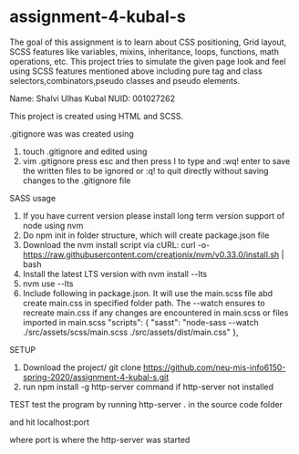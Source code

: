 # assignment-4-kubal-s
The goal of this assignment is to learn about CSS positioning, Grid layout, SCSS features like variables, mixins, inheritance, loops, functions, math operations, etc.
This project tries to simulate the given page look and feel using SCSS features mentioned above including pure tag and class selectors,combinators,pseudo classes and pseudo elements.

Name: Shalvi Ulhas Kubal
NUID: 001027262

This project is created using HTML and SCSS.

.gitignore was was created using 
1. touch .gitignore
and edited using
2. vim  .gitignore 
press esc and then press I to type and :wq! enter to save the written files to be ignored or :q! to quit directly without saving changes to the .gitignore file 

SASS usage
1. If you have current version please install long term version support of node using nvm
2. Do npm init in folder structure, which will create package.json file
3. Download the nvm install script via cURL:
curl -o- https://raw.githubusercontent.com/creationix/nvm/v0.33.0/install.sh | bash
4. Install the latest LTS version with 
nvm install --lts
5. nvm use --lts
6. Include following in package.json. It will use the main.scss file abd create main.css in specified folder path.
The --watch ensures to recreate main.css if any changes are encountered in main.scss or files imported in main.scss
"scripts": {
    "sasst": "node-sass --watch ./src/assets/scss/main.scss ./src/assets/dist/main.css"
  },


SETUP
1. Download the project/ git clone https://github.com/neu-mis-info6150-spring-2020/assignment-4-kubal-s.git
2. run npm install -g http-server command if http-server not installed


TEST
test the program by running http-server . in the source code folder

and hit localhost:port

where port is where the http-server was started 


